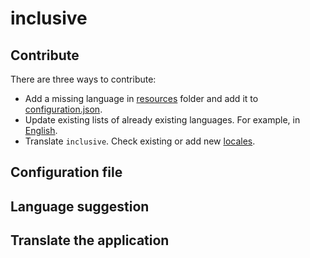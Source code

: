 # inclusive

## Contribute
There are three ways to contribute:
* Add a missing language in [resources](./resources) folder and add it to [configuration.json](./configuration.json).
* Update existing lists of already existing languages. For example, in [English](./resources/en/lists.json).
* Translate `inclusive`. Check existing or add new [locales](./locales).

## Configuration file

## Language suggestion

## Translate the application

